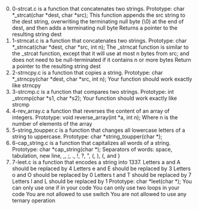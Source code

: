 0. 0-strcat.c is a function that concatenates two strings.
Prototype: char *_strcat(char *dest, char *src);
This function appends the src string to the dest string, overwriting the terminating null byte (\0) at the end of dest, and then adds a terminating null byte
Returns a pointer to the resulting string dest
1. 1-strncat.c is a function that concatenates two strings.
Prototype: char *_strncat(char *dest, char *src, int n);
The _strncat function is similar to the _strcat function, except that
it will use at most n bytes from src; and does not need to be null-terminated if it contains n or more bytes
Return a pointer to the resulting string dest 
2.  2-strncpy.c is a function that copies a string.
Prototype: char *_strncpy(char *dest, char *src, int n);
Your function should work exactly like strncpy
3. 3-strcmp.c is a function that compares two strings.
Prototype: int _strcmp(char *s1, char *s2);
Your function should work exactly like strcmp 
4. 4-rev_array.c a function that reverses the content of an array of integers.
Prototype: void reverse_array(int *a, int n);
Where n is the number of elements of the array 
5. 5-string_toupper.c is a function that changes all lowercase letters of a string to uppercase.
Prototype: char *string_toupper(char *);
6. 6-cap_string.c is a function that capitalizes all words of a string.
Prototype: char *cap_string(char *);
Separators of words: space, tabulation, new line, ,, ;, ., !, ?, ", (, ), {, and }
7. 7-leet.c is a function that encodes a string into 1337.
Letters a and A should be replaced by 4
Letters e and E should be replaced by 3
Letters o and O should be replaced by 0
Letters t and T should be replaced by 7
Letters l and L should be replaced by 1
Prototype: char *leet(char *);
You can only use one if in your code
You can only use two loops in your code
You are not allowed to use switch
You are not allowed to use any ternary operation
